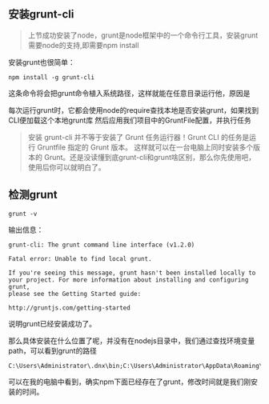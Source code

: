 ## 安装grunt-cli

> 上节成功安装了node，grunt是node框架中的一个命令行工具，安装grunt需要node的支持,即需要npm install

安装grunt也很简单：

    npm install -g grunt-cli

这条命令将会把grunt命令植入系统路径，这样就能在任意目录运行他，原因是

每次运行grunt时，它都会使用node的require查找本地是否安装grunt，如果找到CLI便加载这个本地grunt库
然后应用我们项目中的GruntFile配置，并执行任务

>安装 grunt-cli 并不等于安装了 Grunt 任务运行器！Grunt CLI 的任务是运行 Gruntfile 指定的 Grunt 版本。 这样就可以在一台电脑上同时安装多个版本的 Grunt。还是没读懂到底grunt-cli和grunt啥区别，那么你先使用吧，使用后你可以就明白了。

## 检测grunt

    grunt -v

输出信息：

    grunt-cli: The grunt command line interface (v1.2.0)

	Fatal error: Unable to find local grunt.
	
	If you're seeing this message, grunt hasn't been installed locally to
	your project. For more information about installing and configuring grunt,
	please see the Getting Started guide:
	
	http://gruntjs.com/getting-started

说明grunt已经安装成功了。

那么具体安装在什么位置了呢，并没有在nodejs目录中，我们通过查找环境变量path，可以看到grunt的路径

    C:\Users\Administrator\.dnx\bin;C:\Users\Administrator\AppData\Roaming\npm

可以在我的电脑中看到，确实npm下面已经存在了grunt，修改时间就是我们刚安装的时间。

